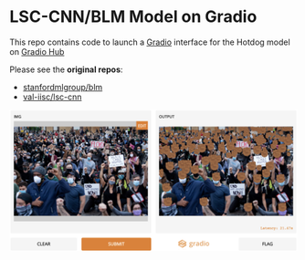 # LSC-CNN/BLM Model on Gradio

This repo contains code to launch a [Gradio](https://github.com/gradio-app/gradio) interface for the Hotdog model on [Gradio Hub](https://hub.gradio.app)

Please see the **original repos**: 
- [stanfordmlgroup/blm](https://github.com/stanfordmlgroup/blm)
- [val-iisc/lsc-cnn](https://github.com/val-iisc/lsc-cnn)

![alt text](https://github.com/gradio-app/hub-blm/blob/master/images/screenshot.png?raw=true)
